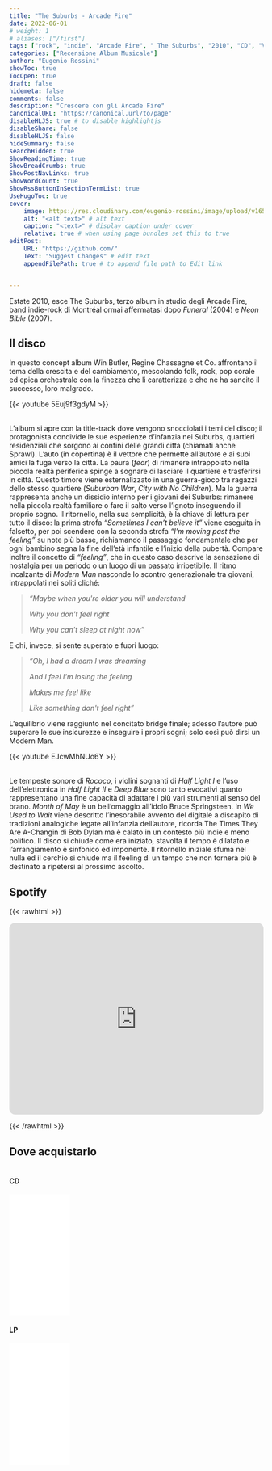 ```yaml
---
title: "The Suburbs - Arcade Fire"
date: 2022-06-01
# weight: 1
# aliases: ["/first"]
tags: ["rock", "indie", "Arcade Fire", " The Suburbs", "2010", "CD", "Vinile", "Recensione Album Musicale"]
categories: ["Recensione Album Musicale"]
author: "Eugenio Rossini"
showToc: true
TocOpen: true
draft: false
hidemeta: false
comments: false
description: "Crescere con gli Arcade Fire"
canonicalURL: "https://canonical.url/to/page"
disableHLJS: true # to disable highlightjs
disableShare: false
disableHLJS: false
hideSummary: false
searchHidden: true
ShowReadingTime: true
ShowBreadCrumbs: true
ShowPostNavLinks: true
ShowWordCount: true
ShowRssButtonInSectionTermList: true
UseHugoToc: true
cover:
    image: https://res.cloudinary.com/eugenio-rossini/image/upload/v1657821059/theWineCellarMusic/arcade_fire_suburbs_cover.jpg
    alt: "<alt text>" # alt text
    caption: "<text>" # display caption under cover
    relative: true # when using page bundles set this to true
editPost:
    URL: "https://github.com/"
    Text: "Suggest Changes" # edit text
    appendFilePath: true # to append file path to Edit link


---
```

Estate 2010, esce The Suburbs, terzo album in studio degli Arcade Fire, band indie-rock di Montréal ormai affermatasi dopo *Funeral* (2004) e *Neon Bible* (2007).

## Il disco
In questo concept album Win Butler, Regine Chassagne et Co. affrontano il tema della crescita e del cambiamento, mescolando folk, rock, pop corale ed epica orchestrale con la finezza che li caratterizza e che ne ha sancito il successo, loro malgrado.


{{< youtube 5Euj9f3gdyM >}}

\
L’album si apre con la title-track dove vengono snocciolati i temi del disco; il protagonista condivide le sue esperienze d’infanzia nei Suburbs, quartieri residenziali che sorgono ai confini delle grandi città (chiamati anche Sprawl). L’auto (in copertina) è il vettore che permette all’autore e ai suoi amici la fuga verso la città. La paura (*fear*) di rimanere intrappolato nella piccola realtà periferica spinge a sognare di lasciare il quartiere e trasferirsi in città. Questo timore viene esternalizzato in una guerra-gioco tra ragazzi dello stesso quartiere (*Suburban War*, *City with No Children*). Ma la guerra rappresenta anche un dissidio interno per i giovani dei Suburbs: rimanere nella piccola realtà familiare o fare il salto verso l’ignoto inseguendo il proprio sogno. Il ritornello, nella sua semplicità, è la chiave di lettura per tutto il disco: la prima strofa *“Sometimes I can’t believe it”* viene eseguita in falsetto, per poi scendere con la seconda strofa *“I’m moving past the feeling”* su note più basse, richiamando il passaggio fondamentale che per ogni bambino segna la fine dell’età infantile e l’inizio della pubertà. Compare inoltre il concetto di *“feeling”*, che in questo caso descrive la sensazione di nostalgia per un periodo o un luogo di un passato irripetibile.
Il ritmo incalzante di *Modern Man* nasconde lo scontro generazionale tra giovani, intrappolati nei soliti cliché: 


> *“Maybe when you're older you will understand*
>
> *Why you don't feel right*
>
> *Why you can't sleep at night now”* 


E chi, invece, si sente superato e fuori luogo: 

> *“Oh, I had a dream I was dreaming*
>
> *And I feel I'm losing the feeling*
>
> *Makes me feel like*
>
> *Like something don't feel right”*

L’equilibrio viene raggiunto nel concitato bridge finale; adesso l’autore può superare le sue insicurezze e inseguire i propri sogni; solo così può dirsi un Modern Man. 

{{< youtube EJcwMhNUo6Y >}}

\
Le tempeste sonore di *Rococo*, i violini sognanti di *Half Light I* e l’uso dell’elettronica in *Half Light II* e *Deep Blue* sono tanto evocativi quanto rappresentano una fine capacità di adattare i più vari strumenti al senso del brano. 
*Month of May* è un bell’omaggio all’idolo Bruce Springsteen. In *We Used to Wait* viene descritto l’inesorabile avvento del digitale a discapito di tradizioni analogiche legate all’infanzia dell’autore, ricorda The Times They Are A-Changin di Bob Dylan ma è calato in un contesto più Indie e meno politico. Il disco si chiude come era iniziato, stavolta il tempo è dilatato e l’arrangiamento è sinfonico ed imponente. Il ritornello iniziale sfuma nel nulla ed il cerchio si chiude ma il feeling di un tempo che non tornerà più è destinato a ripetersi al prossimo ascolto. 
## Spotify
{{< rawhtml >}}
  <br/>
  <p class="speshal-fancy-custom">
    <iframe style="border-radius:12px" src="https://open.spotify.com/embed/album/3DrgM5X3yX1JP1liNLAOHI?utm_source=generator" width="100%" height="380" frameBorder="0" allowfullscreen="" allow="autoplay; clipboard-write; encrypted-media; fullscreen; picture-in-picture"></iframe>
  </p>
{{< /rawhtml >}}

## Dove acquistarlo

<div class="row">
    <div class="column">
      <div class="row">
        <h4> CD </h4>
      </div>
      <div class="row">
        <iframe sandbox="allow-popups allow-scripts allow-modals allow-forms allow-same-origin" style="width:120px;height:240px;" marginwidth="0" marginheight="0" scrolling="no" frameborder="0" src="//rcm-eu.amazon-adsystem.com/e/cm?lt1=_blank&bc1=FFFFFF&IS2=1&bg1=FFFFFF&fc1=000000&lc1=0000FF&t=thewinecell0e-21&language=it_IT&o=29&p=8&l=as4&m=amazon&f=ifr&ref=as_ss_li_til&asins=B0749MWTCJ&linkId=1a2bba1555a5d4e75c1a146b40c63967"></iframe>
      </div>
    </div>
    <div class="column">
      <div class="row">
        <h4> LP </h4>
      </div>
      <div class="row">
        <iframe sandbox="allow-popups allow-scripts allow-modals allow-forms allow-same-origin" style="width:120px;height:240px;" marginwidth="0" marginheight="0" scrolling="no" frameborder="0" src="//rcm-eu.amazon-adsystem.com/e/cm?lt1=_blank&bc1=FFFFFF&IS2=1&bg1=FFFFFF&fc1=000000&lc1=0000FF&t=thewinecell0e-21&language=it_IT&o=29&p=8&l=as4&m=amazon&f=ifr&ref=as_ss_li_til&asins=B075XPP7KZ&linkId=ddcceb5e849b4041f3d2377ca634cb12"></iframe>
      </div>
    </div>
</div>